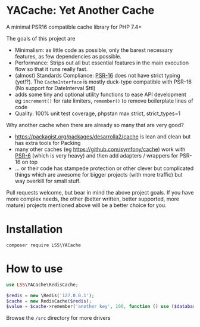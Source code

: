 # YACache: Yet Another Cache

A minimal PSR16 compatible cache library for PHP 7.4+
 
The goals of this project are  
  
- Minimalism: as little code as possible, only the barest necessary features, as few dependencies as possible.
- Performance: Strips out all but essential features in the main execution flow so that it runs really fast. 
- (almost) Standards Compliance: [PSR-16](https://www.php-fig.org/psr/psr-16/) does not have strict typing (yet!?). 
  The `CacheInterface` is mostly duck-type compatible with PSR-16 (No support for DateInterval $ttl)
- adds some tiny and optional utility functions to ease API development eg `increment()` for rate limiters,
  `remember()` to remove boilerplate lines of code  
- Quality: 100% unit test coverage, phpstan max strict, strict_types=1 

Why another cache when there are already so many that are very good?  

- https://packagist.org/packages/desarrolla2/cache is lean and clean but has extra tools for Packing
- many other caches (eg https://github.com/symfony/cache) work with [PSR-6](https://www.php-fig.org/psr/psr-6/) (which is very heavy) 
  and then add adapters / wrappers for PSR-16 on top
- ... or their code has stampede protection or other clever but complicated things which are awesome for bigger projects 
  (with more traffic) but way overkill for small stuff.  

Pull requests welcome, but bear in mind the above project goals. If you have more complex needs, the other
(better written, better supported, more mature) projects mentioned above will be a better choice for you.

# Installation

```
composer require LSS\YACache
```

# How to use

```php
use LSS\YACache\RedisCache;

$redis = new \Redis('127.0.0.1');
$cache = new RedisCache($redis);
$value = $cache->remember('another key', 100, function () use ($database) { return $database->someExpensiveQueryResult(); });
```

Browse the `/src` directory for more drivers
